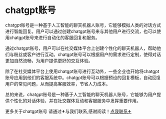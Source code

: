 # chatgpt账号

chatgpt账号是一种基于人工智能的聊天机器人账号，它能够模拟人类的对话方式进行智能回复。用户可以通过创建chatgpt账号来与其他用户进行交流，也可以使用chatgpt账号来进行自动化的客服回复和服务。

通过chatgpt账号，用户可以在社交媒体平台上创建个性化的聊天机器人，帮助他们与粉丝或客户进行互动。chatgpt账号可以根据用户的需求进行定制，使得对话更加自然流畅，为用户提供更好的交互体验。

除了在社交媒体平台上使用chatgpt账号进行互动外，一些企业也开始将chatgpt账号应用到他们的客服系统中。chatgpt账号可以根据预设的回复模板，自动回复用户的常见问题，从而提高客服效率，节省人力成本。

总的来说，chatgpt账号是一种基于人工智能的聊天机器人账号，它能够为用户提供个性化的对话体验，并在社交媒体互动和客服服务中发挥重要作用。

更多关于chatgpt账号 请通过✈与我们联系,感谢阅读！[点我联系✈](https://news.G208.com)